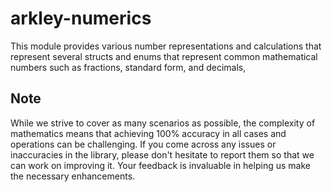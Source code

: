 # arkley-numerics

This module provides various number representations and calculations that represent several structs and enums that represent common mathematical numbers such as fractions, standard form, and decimals,

## Note

While we strive to cover as many scenarios as possible, the complexity of mathematics means that achieving 100% accuracy in all cases and operations can be challenging. If you come across any issues or inaccuracies in the library, please don't hesitate to report them so that we can work on improving it. Your feedback is invaluable in helping us make the necessary enhancements.